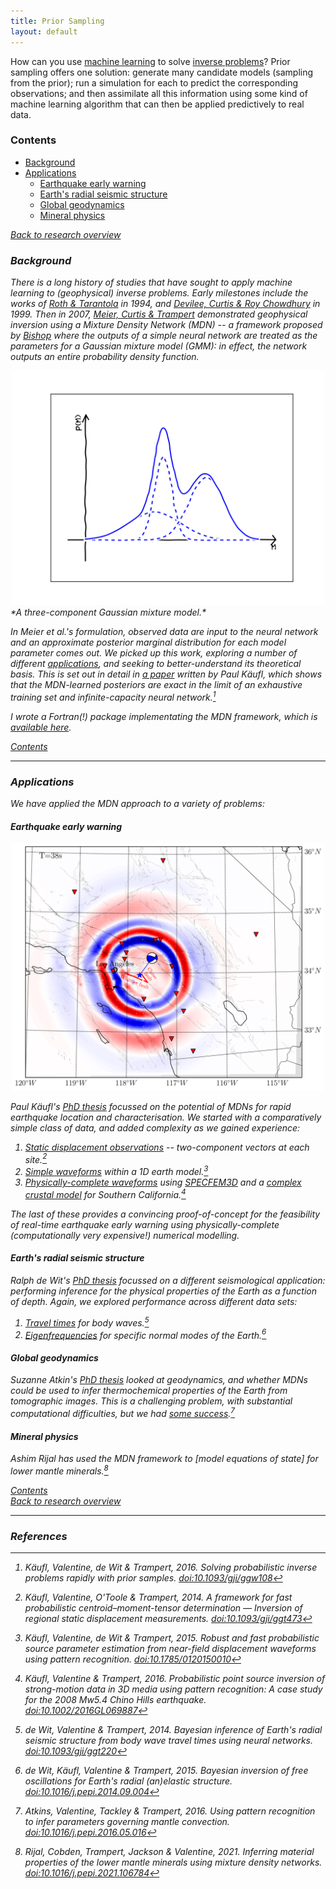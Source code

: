 ```yaml
---
title: Prior Sampling
layout: default
---
```


How can you use [machine learning](/research/machinelearning.html) to solve [inverse problems](/research/inversetheory.md)? Prior sampling offers one solution: generate many candidate models (sampling from the prior); run a simulation for each to predict the corresponding observations; and then assimilate all this information using some kind of machine learning algorithm that can then be applied predictively to real data.

### Contents

- [Background](#background)
- [Applications](#applications)
    - [Earthquake early warning](#earthquake-early-warning)
    - [Earth's radial seismic structure](#earths-radial-seismic-structure)
    - [Global geodynamics](#global-geodynamics)
    - [Mineral physics](#mineral-physics)

[<i class="fas fa-square-caret-left" /> Back to research overview](/research.html)


### Background

There is a long history of studies that have sought to apply machine learning to (geophysical) inverse problems. Early milestones include the works of [Roth & Tarantola](https://agupubs.onlinelibrary.wiley.com/doi/abs/10.1029/93JB01563) in 1994, and [Devilee, Curtis & Roy Chowdhury](https://agupubs.onlinelibrary.wiley.com/doi/abs/10.1029/1999JB900273) in 1999. Then in 2007, [Meier, Curtis & Trampert](https://academic.oup.com/gji/article/169/2/706/2012014) demonstrated geophysical inversion using a Mixture Density Network (MDN) -- a framework proposed by [Bishop](https://global.oup.com/academic/product/neural-networks-for-pattern-recognition-9780198538646) where the outputs of a simple neural network are treated as the parameters for a Gaussian mixture model (GMM): in effect, the network outputs an entire probability density function. 

<center>
<img src="/images/gmm.png" alt="Gaussian Mixture Model" width="500"/>
</center>
*A three-component Gaussian mixture model.*

In Meier et al.'s formulation, observed data are input to the neural network and an approximate posterior marginal distribution for each model parameter comes out. We picked up this work, exploring a number of different [applications](#applications), and seeking to better-understand its theoretical basis. This is set out in detail in [a paper](/files/Kaufl2016.pdf) written by Paul Käufl, which shows that the MDN-learned posteriors are exact in the limit of an exhaustive training set and infinite-capacity neural network.[^1]

I wrote a Fortran(!) package implementating the MDN framework, which is [available here](https://github.com/valentineap/mixture-density-network).

[<i class="fas fa-square-caret-up" /> Contents](#contents)<br/>

---

### Applications

We have applied the MDN approach to a variety of problems:

#### Earthquake early warning

<center>
<img src="/images/chino_hills_wavefield.png" alt="Chino Hills wavefield" width="500"/>
</center>

Paul Käufl's [PhD thesis](https://dspace.library.uu.nl/bitstream/handle/1874/321502/kaufl.pdf) focussed on the potential of MDNs for rapid earthquake location and characterisation. We started with a comparatively simple class of data, and added complexity as we gained experience:
1. [Static displacement observations](/files/Kaufl2014.pdf) -- two-component vectors at each site.[^2]
2. [Simple waveforms](/files/Kaufl2015.pdf) within a 1D earth model.[^3]
3. [Physically-complete waveforms](/files/Kaufl2016a.pdf) using [SPECFEM3D](https://github.com/SPECFEM/specfem3d) and a [complex crustal model](https://www.science.org/doi/10.1126/science.1175298) for Southern California.[^4]

The last of these provides a convincing proof-of-concept for the feasibility of real-time earthquake early warning using physically-complete (computationally very expensive!) numerical modelling.

#### Earth's radial seismic structure

Ralph de Wit's [PhD thesis](https://dspace.library.uu.nl/bitstream/handle/1874/315583/dewit.pdf) focussed on a different seismological application: performing inference for the physical properties of the Earth as a function of depth. Again, we explored performance across different data sets:
1. [Travel times](/files/Wit2013.pdf) for body waves.[^5]
2. [Eigenfrequencies](/files/Wit2014.pdf) for specific normal modes of the Earth.[^6]

#### Global geodynamics

Suzanne Atkin's [PhD thesis](http://dspace.library.uu.nl/bitstream/handle/1874/349108/Atkins.pdf) looked at geodynamics, and whether MDNs could be used to infer thermochemical properties of the Earth from tomographic images. This is a challenging problem, with substantial computational difficulties, but we had [some success](/files/Atkins2016.pdf).[^7]

#### Mineral physics

Ashim Rijal has used the MDN framework to [model equations of state] for lower mantle minerals.[^8]



[<i class="fas fa-square-caret-up" /> Contents](#contents)<br/>
[<i class="fas fa-square-caret-left" /> Back to research overview](/research.html)

---

### References
[^1]: Käufl, Valentine, de Wit & Trampert, 2016. Solving probabilistic inverse problems rapidly with prior samples. [doi:10.1093/gji/ggw108](https://doi.org/10.1093/gji/ggw108)
[^2]: Käufl, Valentine, O'Toole & Trampert, 2014. A framework for fast probabilistic centroid&ndash;moment-tensor determination &mdash; Inversion of regional static displacement measurements. [doi:10.1093/gji/ggt473](https://doi.org/10.1093/gji/ggt473)
[^3]: Käufl, Valentine, de Wit & Trampert, 2015. Robust and fast probabilistic source parameter estimation from near-field displacement waveforms using pattern recognition. [doi:10.1785/0120150010](https://doi.org/0.1785/0120150010)
[^4]: Käufl, Valentine & Trampert, 2016. Probabilistic point source inversion of strong-motion data in 3D media using pattern recognition: A case study for the 2008 Mw5.4 Chino Hills earthquake. [doi:10.1002/2016GL069887](https://doi.org/10.1002/2016GL069887)
[^5]: de Wit, Valentine & Trampert, 2014. Bayesian inference of Earth's radial seismic structure from body wave travel times using neural networks. [doi:10.1093/gji/ggt220](https://doi.org/10.1093/gji/ggt220)
[^6]: de Wit, Käufl, Valentine & Trampert, 2015. Bayesian inversion of free oscillations for Earth's radial (an)elastic structure. [doi:10.1016/j.pepi.2014.09.004](https://doi.org/10.1016/j.pepi.2014.09.004)
[^7]: Atkins, Valentine, Tackley & Trampert, 2016. Using pattern recognition to infer parameters governing mantle convection. [doi:10.1016/j.pepi.2016.05.016](https://doi.org/10.1016/j.pepi.2016.05.016)
[^8]: Rijal, Cobden, Trampert, Jackson & Valentine, 2021. Inferring material properties of the lower mantle minerals using mixture density networks. [doi:10.1016/j.pepi.2021.106784](https://doi.org/10.1016/j.pepi.2021.106784)